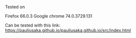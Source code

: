 Tested on 

Firefox 66.0.3
Google chrome 74.0.3729.131


Can be tested with this link:
https://pauliusaka.github.io/pauliusaka.github.io/src/index.html
